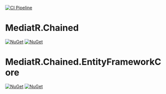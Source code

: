 
[![CI Pipeline](https://github.com/JimGeersinga/MediatR.Chained/actions/workflows/ci-pipeline.yml/badge.svg)](https://github.com/JimGeersinga/MediatR.ChainedT/actions/workflows/ci-pipeline.yml)

# MediatR.Chained

[![NuGet](https://img.shields.io/nuget/dt/MediatR.Chained.svg)](https://www.nuget.org/packages/MediatR.Chained) 
[![NuGet](https://img.shields.io/nuget/vpre/MediatR.Chained.svg)](https://www.nuget.org/packagesMediatR.Chained)

# MediatR.Chained.EntityFrameworkCore

[![NuGet](https://img.shields.io/nuget/dt/MediatR.Chained.EntityFrameworkCore.svg)](https://www.nuget.org/packages/MediatR.Chained.EntityFrameworkCore) 
[![NuGet](https://img.shields.io/nuget/vpre/MediatR.Chained.EntityFrameworkCore.svg)](https://www.nuget.org/packagesMediatR.Chained.EntityFrameworkCore)
